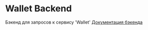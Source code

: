 # Wallet Backend

Бэкенд для запросов к сервису 'Wallet'
[Документация бэкенда](https://walletserver-sys55.b4a.run/api-docs/)
